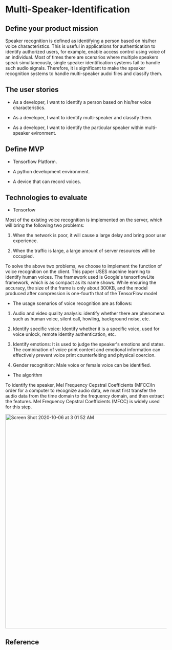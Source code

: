 # Multi-Speaker-Identification

## Define your product mission

  Speaker recognition is defined as identifying a person based on his/her voice characteristics. This is useful in applications for authentication to identify authorized users, for example, enable access control using voice of an individual. Most of times there are scenarios where multiple speakers speak simultaneously, single speaker identification systems fail to handle such audio signals. Therefore, it is significant to make the speaker recognition systems to handle multi-speaker audoi files and classify them.

## The user stories

* As a developer, I want to identify a person based on his/her voice characteristics.

* As a developer, I want to identify multi-speaker and classify them.

* As a developer, I want to identify the particular speaker within multi-speaker evironment.

## Define MVP 

* Tensorflow Platform.

* A python development environment.

* A device that can record voices. 


## Technologies to evaluate
* Tensorfow

Most of the existing voice recognition is implemented on the server, which will bring the following two problems:

1) When the network is poor, it will cause a large delay and bring poor user experience.

2) When the traffic is large, a large amount of server resources will be occupied.

To solve the above two problems, we choose to implement the function of voice recognition on the client. This paper USES machine learning to identify human voices. The framework used is Google's tensorflowLite framework, which is as compact as its name shows. While ensuring the accuracy, the size of the frame is only about 300KB, and the model produced after compression is one-fourth that of the TensorFlow model

* The usage scenarios of voice recognition are as follows:

1) Audio and video quality analysis: identify whether there are phenomena such as human voice, silent call, howling, background noise, etc.

2) Identify specific voice: Identify whether it is a specific voice, used for voice unlock, remote identity authentication, etc.

3) Identify emotions: It is used to judge the speaker's emotions and states. The combination of voice print content and emotional information can effectively prevent voice print counterfeiting and physical coercion.

4) Gender recognition: Male voice or female voice can be identified.

* The algorithm

To identify the speaker, Mel Frequency Cepstral Coefficients (MFCC)In order for a computer to recognize audio data, we must first transfer the audio data from the time domain to the frequency domain, and then extract the features. Mel Frequency Cepstral Coefficients (MFCC) is widely used for this step.

<img width="667" alt="Screen Shot 2020-10-06 at 3 01 52 AM" src="https://user-images.githubusercontent.com/70667153/95120838-b80cff80-0780-11eb-8bcc-df6165a544d9.png">

## Reference



